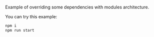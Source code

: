Example of overriding some dependencies with modules architecture.

You can try this example:

```bash
npm i
npm run start
```

